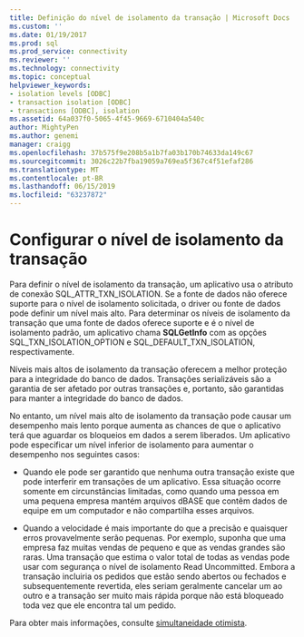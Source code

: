```yaml
---
title: Definição do nível de isolamento da transação | Microsoft Docs
ms.custom: ''
ms.date: 01/19/2017
ms.prod: sql
ms.prod_service: connectivity
ms.reviewer: ''
ms.technology: connectivity
ms.topic: conceptual
helpviewer_keywords:
- isolation levels [ODBC]
- transaction isolation [ODBC]
- transactions [ODBC], isolation
ms.assetid: 64a037f0-5065-4f45-9669-6710404a540c
author: MightyPen
ms.author: genemi
manager: craigg
ms.openlocfilehash: 37b575f9e208b5a1b7fa03b170b74633da149c67
ms.sourcegitcommit: 3026c22b7fba19059a769ea5f367c4f51efaf286
ms.translationtype: MT
ms.contentlocale: pt-BR
ms.lasthandoff: 06/15/2019
ms.locfileid: "63237872"
---
```

# <a name="setting-the-transaction-isolation-level"></a>Configurar o nível de isolamento da transação
Para definir o nível de isolamento da transação, um aplicativo usa o atributo de conexão SQL_ATTR_TXN_ISOLATION. Se a fonte de dados não oferece suporte para o nível de isolamento solicitada, o driver ou fonte de dados pode definir um nível mais alto. Para determinar os níveis de isolamento da transação que uma fonte de dados oferece suporte e é o nível de isolamento padrão, um aplicativo chama **SQLGetInfo** com as opções SQL_TXN_ISOLATION_OPTION e SQL_DEFAULT_TXN_ISOLATION, respectivamente.  
  
 Níveis mais altos de isolamento da transação oferecem a melhor proteção para a integridade do banco de dados. Transações serializáveis são a garantia de ser afetado por outras transações e, portanto, são garantidas para manter a integridade do banco de dados.  
  
 No entanto, um nível mais alto de isolamento da transação pode causar um desempenho mais lento porque aumenta as chances de que o aplicativo terá que aguardar os bloqueios em dados a serem liberados. Um aplicativo pode especificar um nível inferior de isolamento para aumentar o desempenho nos seguintes casos:  
  
-   Quando ele pode ser garantido que nenhuma outra transação existe que pode interferir em transações de um aplicativo. Essa situação ocorre somente em circunstâncias limitadas, como quando uma pessoa em uma pequena empresa mantém arquivos dBASE que contêm dados de equipe em um computador e não compartilha esses arquivos.  
  
-   Quando a velocidade é mais importante do que a precisão e quaisquer erros provavelmente serão pequenas. Por exemplo, suponha que uma empresa faz muitas vendas de pequeno e que as vendas grandes são raras. Uma transação que estima o valor total de todas as vendas pode usar com segurança o nível de isolamento Read Uncommitted. Embora a transação incluiria os pedidos que estão sendo abertos ou fechados e subsequentemente revertida, eles seriam geralmente cancelar um ao outro e a transação ser muito mais rápida porque não está bloqueado toda vez que ele encontra tal um pedido.  
  
 Para obter mais informações, consulte [simultaneidade otimista](../../../odbc/reference/develop-app/optimistic-concurrency.md).

